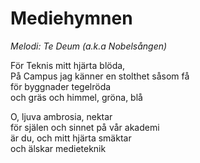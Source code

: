 # Mediehymnen 
*Melodi: Te Deum (a.k.a Nobelsången)*

För Teknis mitt hjärta blöda,  
På Campus jag känner en stolthet såsom få  
för byggnader tegelröda  
och gräs och himmel, gröna, blå  

O, ljuva ambrosia, nektar  
för själen och sinnet på vår akademi  
är du, och mitt hjärta smäktar  
och älskar medieteknik  